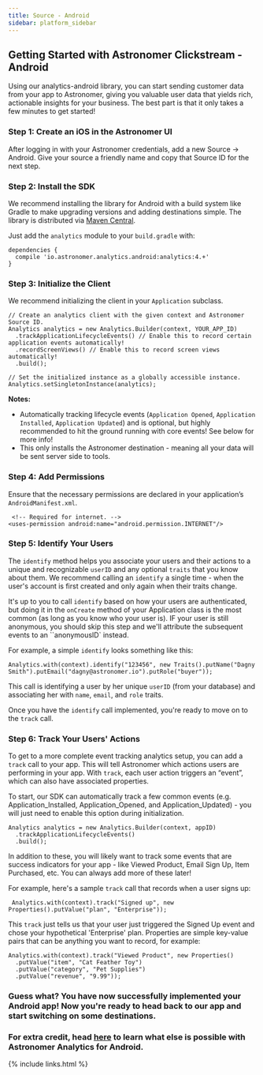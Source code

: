 ```yaml
---
title: Source - Android
sidebar: platform_sidebar
---
```


## Getting Started with Astronomer Clickstream - Android
Using our analytics-android library, you can start sending customer data from your app to Astronomer, giving you valuable user data that yields rich, actionable insights for your business. The best part is that it only takes a few minutes to get started!

### Step 1: Create an iOS in the Astronomer UI
After logging in with your Astronomer credentials, add a new Source → Android. Give your source a friendly name and copy that Source ID for the next step.

### Step 2: Install the SDK

We recommend installing the library for Android with a build system like Gradle to make upgrading versions and adding destinations simple. The library is distributed via [Maven Central](http://search.maven.org/). 

Just add the `analytics` module to your `build.gradle` with:
```
dependencies {
  compile 'io.astronomer.analytics.android:analytics:4.+'
}
```

### Step 3: Initialize the Client

We recommend initializing the client in your `Application` subclass.
```
// Create an analytics client with the given context and Astronomer Source ID.
Analytics analytics = new Analytics.Builder(context, YOUR_APP_ID)
  .trackApplicationLifecycleEvents() // Enable this to record certain application events automatically!
  .recordScreenViews() // Enable this to record screen views automatically!
  .build();

// Set the initialized instance as a globally accessible instance.
Analytics.setSingletonInstance(analytics);
```

**Notes:**

* Automatically tracking lifecycle events (`Application Opened`, `Application Installed`, `Application Updated`) and is optional, but highly recommended to hit the ground running with core events! See below for more info!
* This only installs the Astronomer destination - meaning all your data will be sent server side to tools.

### Step 4: Add Permissions

Ensure that the necessary permissions are declared in your application’s `AndroidManifest.xml`.
```
 <!-- Required for internet. -->
<uses-permission android:name="android.permission.INTERNET"/>
```

### Step 5: Identify Your Users

The `identify` method helps you associate your users and their actions to a unique and recognizable `userID` and any optional `traits` that you know about them. We recommend calling an `identify` a single time - when the user's account is first created and only again when their traits change.

It's up to you to call `identify` based on how your users are authenticated, but doing it in the `onCreate` method of your Application class is the most common (as long as you know who your user is). IF your user is still anonymous, you should skip this step and we'll attribute the subsequent events to an ``anonymousID` instead.

For example, a simple `identify` looks something like this:
```
Analytics.with(context).identify("123456", new Traits().putName("Dagny Smith").putEmail("dagny@astronomer.io").putRole("buyer"));
```

This call is identifying a user by her unique `userID` (from your database) and associating her with `name`, `email`, and `role` traits.

Once you have the `identify` call implemented, you're ready to move on to the `track` call.

### Step 6: Track Your Users' Actions

To get to a more complete event tracking analytics setup, you can add a `track` call to your app. This will tell Astronomer which actions users are performing in your app. With `track`, each user action triggers an “event”, which can also have associated properties.

To start, our SDK can automatically track a few common events (e.g. Application_Installed, Application_Opened, and Application_Updated) - you will just need to enable this option during initialization.
```
Analytics analytics = new Analytics.Builder(context, appID)
  .trackApplicationLifecycleEvents()
  .build();
```

 In addition to these, you will likely want to track some events that are success indicators for your app - like Viewed Product, Email Sign Up, Item Purchased, etc. You can always add more of these later!

 For example, here's a sample `track` call that records when a user signs up:
```
 Analytics.with(context).track("Signed up", new Properties().putValue("plan", "Enterprise"));
```

This `track` just tells us that your user just triggered the Signed Up event and chose your hypothetical 'Enterprise' plan. Properties are simple key-value pairs that can be anything you want to record, for example:
```
Analytics.with(context).track("Viewed Product", new Properties()
  .putValue("item", "Cat Feather Toy")
  .putValue("category", "Pet Supplies")
  .putValue("revenue", "9.99"));
  ```

### Guess what? You have now successfully implemented your Android app! Now you're ready to head back to our app and start switching on some destinations.

### For extra credit, head [here](https://segment.com/docs/sources/mobile/android/) to learn what else is possible with Astronomer Analytics for Android.

{% include links.html %}